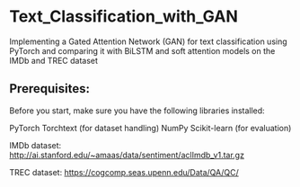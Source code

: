 # Text_Classification_with_GAN
Implementing a Gated Attention Network (GAN) for text classification using PyTorch and comparing it with BiLSTM and soft attention models on the IMDb and TREC dataset

## Prerequisites:
Before you start, make sure you have the following libraries installed:

PyTorch
Torchtext (for dataset handling)
NumPy
Scikit-learn (for evaluation)

IMDb dataset: http://ai.stanford.edu/~amaas/data/sentiment/aclImdb_v1.tar.gz

TREC dataset: https://cogcomp.seas.upenn.edu/Data/QA/QC/
